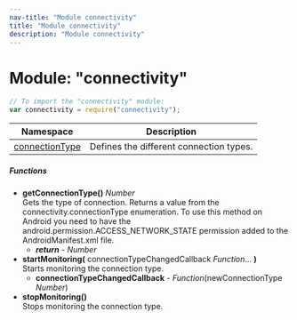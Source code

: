 ```yaml
---
nav-title: "Module connectivity"
title: "Module connectivity"
description: "Module connectivity"
---
```

# Module: "connectivity"

``` JavaScript
// To import the "connectivity" module:
var connectivity = require("connectivity");
```

Namespace | Description
------|------------
[connectionType](../connectivity/connectionType/) | Defines the different connection types.

##### Functions
 - **getConnectionType()** _Number_  
     Gets the type of connection.
Returns a value from the connectivity.connectionType enumeration.
To use this method on Android you need to have the android.permission.ACCESS_NETWORK_STATE permission added to the AndroidManifest.xml file.
   - _**return**_ - _Number_
 - **startMonitoring(** connectionTypeChangedCallback _Function_... **)**  
     Starts monitoring the connection type.
   - **connectionTypeChangedCallback** - _Function_(newConnectionType _Number_)
 - **stopMonitoring()**  
     Stops monitoring the connection type.